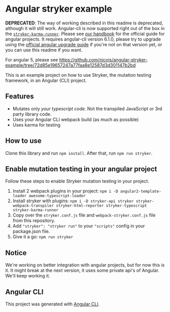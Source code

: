 # Angular stryker example

**DEPRECATED**: The way of working described in this readme is deprecated, although it will still work.
Angular-cli is now supported right out of the box in the [`stryker-karma-runner`](https://github.com/stryker-mutator/stryker/tree/master/packages/stryker-karma-runner#configuring).
Please see [our handbook](https://github.com/stryker-mutator/stryker-handbook/blob/master/stryker/configuration/angular.md#angular) for 
the official guide for angular projects. It requires angular-cli version 6.1.0, please try to upgrade using the [official angular upgrade guide](https://update.angular.io/) 
if you're not on that version yet, or you can use this readme if you want.

For angular 5, please see https://github.com/nicojs/angular-stryker-example/tree/72d85e19657247a77faa8e12587d3d301147b2bd

This is an example project on how to use Stryker, the mutation testing framework, in an Angular (CLI) project.

## Features

* Mutates only *your typescript code*. Not the transpiled JavaScript or 3rd party library code.
* Uses your Angular CLI webpack build (as much as possible)
* Uses karma for testing

## How to use

Clone this library and run `npm install`. After that, run `npm run stryker`.

## Enable mutation testing in your angular project

Follow these steps to enable Stryker mutation testing in your project.

1. Install 2 webpack plugins in your project: `npm i -D angular2-template-loader awesome-typescript-loader`  
1. Install stryker with plugins: `npm i -D stryker-api stryker stryker-webpack-transpiler stryker-html-reporter stryker-typescript stryker-karma-runner`
1. Copy over the `stryker.conf.js` file and `webpack-stryker.conf.js` file from this repository.
1. Add `"stryker": "stryker run"` to your `"scripts"` config in your package.json file.
1. Give it a go: `npm run stryker`
 
## Notice

We're working on better integration with angular projects, but for now this is it. It might break at the next version, it uses some private api's of Angular. We'll keep working it.

## Angular CLI

This project was generated with [Angular CLI](https://github.com/angular/angular-cli).

